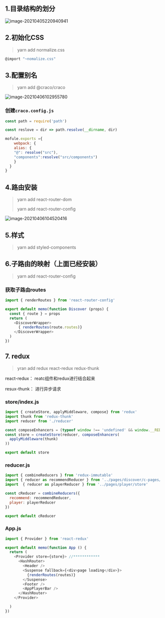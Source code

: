 ## 1.目录结构的划分

![image-20210405220940941](C:\Users\linwa\AppData\Roaming\Typora\typora-user-images\image-20210405220940941.png)

## 2.初始化CSS

> yarn add normalize.css

  ```js
@import "~nomalize.css"
  ```

## 3.配置别名

> yarn add @craco/craco

![image-20210406102955780](C:\Users\linwa\AppData\Roaming\Typora\typora-user-images\image-20210406102955780.png)

### 创建`craco.config.js`

```js
const path = require('path')

const reslove = dir => path.resolve(__dirname, dir)

mofule.exports ={
    webpack: {
	alias: {
    "@": resolve("src"),
    "components":resolve("src/components")
	}
  }
}
```

## 4.路由安装

> yarn add react-router-dom
>
> yarn add react-router-config



![image-20210406104520416](C:\Users\linwa\AppData\Roaming\Typora\typora-user-images\image-20210406104520416.png)

## 5.样式

> yarn add styled-components

## 6.子路由的映射（上面已经安装）

> yarn add react-router-config

### 获取子路由routes

```js
import { renderRoutes } from 'react-router-config'
```



```js
export default memo(function Discover (props) {
  const { route } = props
  return (
    <DiscoverWrapper>
      { renderRoutes(route.routes)}
    </DiscoverWrapper>
  )
})
```

## 7. redux

> yran add redux react-redux redux-thunk

react-redux： reatc组件和redux进行结合起来

resux-thunk： 进行异步请求

### store/index.js

```js
import { createStore, applyMiddleware, compose} from 'redux'
import thunk from 'redux-thunk'
import reducer from './reducer'

const composeEnhancers = (typeof window !== 'undefined' && window.__REDUX_DEVTOOLS_EXTENSION_COMPOSE__) || compose;
const store = createStore(reducer, composeEnhancers(
  applyMiddleware(thunk)
))

export default store
```

### reducer.js

```js
import { combineReducers } from 'redux-immutable'
import { reducer as recommendReducer } from '../pages/discover/c-pages/recommend/store'
import  { reducer as playerReducer } from '../pages/player/store'

const cReducer = combineReducers({
  recommend: recommendReducer,
  player: playerReducer
})

export default cReducer
```

### App.js

```js
import { Provider } from 'react-redux'

export default memo(function App () {
  return (
    <Provider store={store}> //************
      <HashRouter>
        <Header />
        <Suspense fallback={<div>page loading</div>}>
          {renderRoutes(routes)}
        </Suspense>
        <Footer />
        <AppPlayerBar />
      </HashRouter>
    </Provider>

  )
})
```

